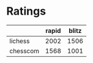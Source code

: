 # Ratings

|          | rapid | blitz |
|----------|-------|-------|
| lichess  | 2002 | 1506 |
| chesscom | 1568 | 1001 |

